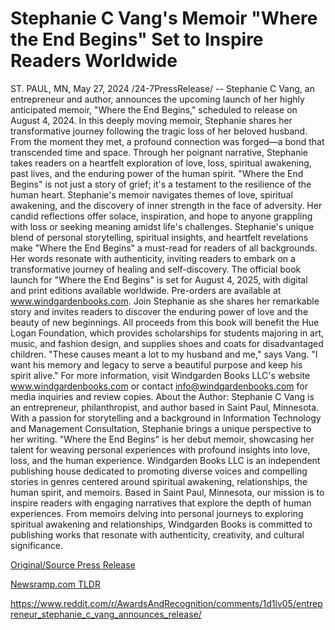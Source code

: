 # Stephanie C Vang's Memoir "Where the End Begins" Set to Inspire Readers Worldwide

ST. PAUL, MN, May 27, 2024 /24-7PressRelease/ -- Stephanie C Vang, an entrepreneur and author, announces the upcoming launch of her highly anticipated memoir, "Where the End Begins," scheduled to release on August 4, 2024.  In this deeply moving memoir, Stephanie shares her transformative journey following the tragic loss of her beloved husband. From the moment they met, a profound connection was forged—a bond that transcended time and space. Through her poignant narrative, Stephanie takes readers on a heartfelt exploration of love, loss, spiritual awakening, past lives, and the enduring power of the human spirit.  "Where the End Begins" is not just a story of grief; it's a testament to the resilience of the human heart. Stephanie's memoir navigates themes of love, spiritual awakening, and the discovery of inner strength in the face of adversity. Her candid reflections offer solace, inspiration, and hope to anyone grappling with loss or seeking meaning amidst life's challenges.  Stephanie's unique blend of personal storytelling, spiritual insights, and heartfelt revelations make "Where the End Begins" a must-read for readers of all backgrounds. Her words resonate with authenticity, inviting readers to embark on a transformative journey of healing and self-discovery.  The official book launch for "Where the End Begins" is set for August 4, 2025, with digital and print editions available worldwide. Pre-orders are available at www.windgardenbooks.com. Join Stephanie as she shares her remarkable story and invites readers to discover the enduring power of love and the beauty of new beginnings.  All proceeds from this book will benefit the Hue Logan Foundation, which provides scholarships for students majoring in art, music, and fashion design, and supplies shoes and coats for disadvantaged children. "These causes meant a lot to my husband and me," says Vang. "I want his memory and legacy to serve a beautiful purpose and keep his spirit alive."  For more information, visit Windgarden Books LLC's website www.windgardenbooks.com or contact info@windgardenbooks.com for media inquiries and review copies.  About the Author: Stephanie C Vang is an entrepreneur, philanthropist, and author based in Saint Paul, Minnesota. With a passion for storytelling and a background in Information Technology and Management Consultation, Stephanie brings a unique perspective to her writing. "Where the End Begins" is her debut memoir, showcasing her talent for weaving personal experiences with profound insights into love, loss, and the human experience.  Windgarden Books LLC is an independent publishing house dedicated to promoting diverse voices and compelling stories in genres centered around spiritual awakening, relationships, the human spirit, and memoirs. Based in Saint Paul, Minnesota, our mission is to inspire readers with engaging narratives that explore the depth of human experiences. From memoirs delving into personal journeys to exploring spiritual awakening and relationships, Windgarden Books is committed to publishing works that resonate with authenticity, creativity, and cultural significance. 

[Original/Source Press Release](https://www.24-7pressrelease.com/press-release/511189/stephanie-c-vangs-memoir-where-the-end-begins-set-to-inspire-readers-worldwide)
                    

[Newsramp.com TLDR](None) 

https://www.reddit.com/r/AwardsAndRecognition/comments/1d1lv05/entrepreneur_stephanie_c_vang_announces_release/